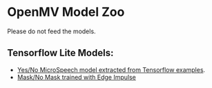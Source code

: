 # OpenMV Model Zoo
Please do not feed the models.

## Tensorflow Lite Models:
* [Yes/No MicroSpeech model extracted from Tensorflow examples](https://github.com/iabdalkader/microspeech-yesno-model).
* [Mask/No Mask trained with Edge Impulse](https://github.com/SingTown/mask-tflite)

